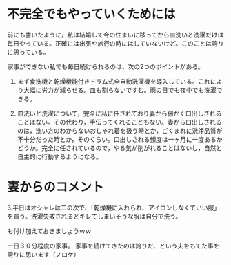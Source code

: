 # 不完全でもやっていくためには

前にも書いたように，私は結婚して今の住まいに移ってから皿洗いと洗濯だけは毎日やっている。正確には出張や旅行の時にはしていないけど。このことは誇りに思っている。

家事ができない私でも毎日続けられるのは，次の2つのポイントがある。

1. まず食洗機と乾燥機能付きドラム式全自動洗濯機を導入している。これにより大幅に労力が減らせる。皿も割らないですむ。雨の日でも夜中でも洗濯できる。

2. 皿洗いと洗濯について，完全に私に任されており妻から細かく口出しされることはない。その代わり，手伝ってくれることもない。妻から口出しされるのは，洗い方のわからないおしゃれ着を扱う時とか，ごくまれに洗浄品質が不十分だった時とか，そのくらい。口出しされる頻度は一ヶ月に一度あるかどうか。完全に任されているので，やる気が削がれることはないし，自然と自主的に行動するようになる。

# 妻からのコメント

3.平日はオシャレは二の次で、「乾燥機に入れられ、アイロンしなくていい服」を買う。洗濯失敗されるとキレてしまいそうな服は自分で洗う。

も付け加えておきましょうｗｗ

一日３０分程度の家事。
家事を続けてきたのは誇りだ、という夫をもてた事を誇りに思います（ノロケ）